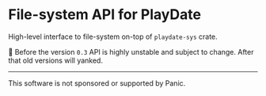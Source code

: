 # File-system API for PlayDate

High-level interface to file-system on-top of `playdate-sys` crate.

🚨 Before the version `0.3` API is highly unstable and subject to change. After that old versions will yanked.




- - -

This software is not sponsored or supported by Panic.
